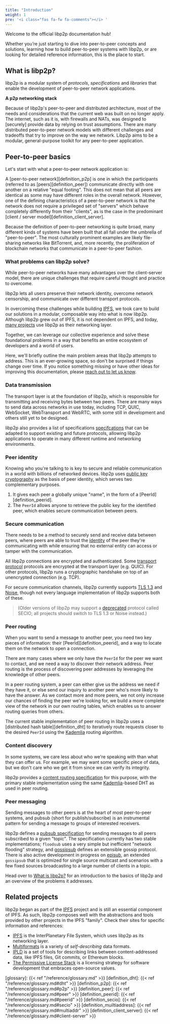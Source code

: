 ```yaml
---
title: "Introduction"
weight: 1
pre: '<i class="fas fa-fw fa-comments"></i> '
---
```


Welcome to the official libp2p documentation hub!

Whether you’re just starting to dive into peer-to-peer concepts and 
solutions, learning how to build peer-to-peer systems with libp2p, or 
are looking for detailed reference information, this is the place to 
start.

## What is libp2p?

libp2p is a modular system of *protocols*, *specifications* and *libraries* 
that enable the development of peer-to-peer network applications. 

**A p2p networking stack**

Because of libp2p's peer-to-peer and distributed architecture, most of the 
needs and considerations that the current web was built on no longer apply.
The internet, such as it is, with firewalls and NATs, was designed to [securely] 
provide data by relying on trust assumptions. There are many distributed
peer-to-peer network models with different challenges and tradeoffs that try
to improve on the way we network. Libp2p aims to be a modular, general-purpose 
toolkit for any peer-to-peer application.

## Peer-to-peer basics

Let's start with what a peer-to-peer network application is:

A [peer-to-peer network][definition_p2p] is one in which the participants 
(referred to as [peers][definition_peer]) communicate directly with one another 
on a relative "equal footing". This does not mean that all peers are identical 
as some may have different roles in the overall network. However, one of the 
defining characteristics of a peer-to-peer network is that the network does not 
require a privileged set of "servers" which behave completely differently from 
their "clients", as is the case in the predominant 
[client / server model][definition_client_server].

Because the definition of peer-to-peer networking is quite broad, many different 
kinds of systems have been built that all fall under the umbrella of "peer-to-peer". 
The most culturally prominent examples are likely file-sharing networks like BitTorrent, 
and, more recently, the proliferation of blockchain networks that communicate in a 
peer-to-peer fashion.

### What problems can libp2p solve?

While peer-to-peer networks have many advantages over the client-server model, 
there are unique challenges that require careful thought and practice to overcome.

libp2p lets all users preserve their network identity, overcome network censorship, 
and communicate over different transport protocols.

In overcoming these challenges while building [IPFS](https://ipfs.io),
we took care to build our solutions in a modular, composable way into what is 
now libp2p. Although libp2p grew out of IPFS, it is not dependent on IPFS, and 
today, [many projects][built_with_libp2p] use libp2p as their networking layer. 

Together, we can leverage our collective experience and solve these foundational 
problems in a way that benefits an entire ecosystem of developers and a world of users.

Here, we'll briefly outline the main problem areas that libp2p attempts to address. 
This is an ever-growing space, so don't be surprised if things change over time. 
If you notice something missing or have other ideas for improving this documentation, 
please [reach out to let us know][help_improve_docs].

### Data transmission

The transport layer is at the foundation of libp2p, which is responsible for 
transmitting and receiving bytes between two peers. There are many 
ways to send data across networks in use today, including TCP, QUIC, WebSocket,
WebTransport and WebRTC, with some still in development and others still yet 
to be designed. 

libp2p also provides a list of specifications [specifcations](https://github.com/libp2p/specs) 
that can be adapted to support existing and future protocols, allowing libp2p applications 
to operate in many different runtime and networking environments.

### Peer identity

Knowing who you're talking to is key to secure and reliable communication in a world 
with billions of networked devices. libp2p uses 
[public key cryptography](https://en.wikipedia.org/wiki/Public-key_cryptography) 
as the basis of peer identity, which serves two complementary purposes.

1. It gives each peer a globally unique "name", in the form of a 
   [PeerId][definition_peerid]. 
2. The `PeerId` allows anyone to retrieve the public key for the identified 
   peer, which enables secure communication between peers.

### Secure communication

There needs to be a method to securely send and receive data between peers, 
where peers are able to trust the [identity](#peer-identity) of the peer they're
communicating with while ensuring that no external entity can access or tamper with
the communication.

All libp2p connections are encrypted and authenticated. Some [transport protocol](#transport) 
protocols are encrypted at the transport layer (e.g. QUIC). For other protocols, libp2p runs 
a cryptographic handshake on top of an unencrypted connection (e.g. TCP).

For secure communication channels, libp2p currently supports 
[TLS 1.3](https://www.ietf.org/blog/tls13/) and [Noise](https://noiseprotocol.org/), 
though not every language implementation of libp2p supports both of these. 

> (Older versions of libp2p may support a 
> [deprecated](https://blog.ipfs.io/2020-08-07-deprecating-secio/) protocol called SECIO; 
> all projects should switch to TLS 1.3 or Noise instead.)

### Peer routing

When you want to send a message to another peer, you need two key pieces 
of information: their [PeerId][definition_peerid], and a way to locate them 
on the network to open a connection.

There are many cases where we only have the `PeerId` for the peer we want to 
contact, and we need a way to discover their network address. Peer routing is 
the process of discovering peer addresses by leveraging the knowledge of other 
peers.

In a peer routing system, a peer can either give us the address we need if they 
have it, or else send our inquiry to another peer who's more likely to have the 
answer. As we contact more and more peers, we not only increase our chances of 
finding the peer we're looking for, we build a more complete view of the network 
in our own routing tables, which enables us to answer routing queries from others.

The current stable implementation of peer routing in libp2p uses a 
[distributed hash table][definition_dht] to iteratively route requests closer 
to the desired `PeerId` using the [Kademlia][wiki_kademlia] routing algorithm.

### Content discovery

In some systems, we care less about who we're speaking with than what they can offer us. 
For example, we may want some specific piece of data, but we don't care who we get it from 
since we can verify its integrity.

libp2p provides a [content routing specification][spec_content_routing] for this 
purpose, with the primary stable implementation using the same 
[Kademlia][wiki_kademlia]-based DHT as used in peer routing.

### Peer messaging

Sending messages to other peers is at the heart of most peer-to-peer systems, 
and pubsub (short for publish/subscribe) is an instrumental pattern for sending 
a message to groups of interested receivers.

libp2p defines a [pubsub specification][spec_pubsub] for sending messages to all 
peers subscribed to a given "topic". The specification currently has two stable 
implementations; `floodsub` uses a very simple but inefficient  "network flooding" 
strategy, and [gossipsub](https://github.com/libp2p/specs/tree/master/pubsub/gossipsub) 
defines an extensible gossip protocol.  There is also active development in progress on 
[episub](https://github.com/libp2p/specs/blob/master/pubsub/gossipsub/episub.md), an 
extended `gossipsub` that is optimized for single source multicast and scenarios with a 
few fixed sources broadcasting to a large number of clients in a topic.

Head over to [What is libp2p?](/introduction/what-is-libp2p/) for an introduction to 
the basics of libp2p and an overview of the problems it addresses.

## Related projects

libp2p began as part of the [IPFS](https://ipfs.io) project and is still an 
essential component of IPFS. As such, libp2p composes well with the abstractions 
and tools provided by other projects in the IPFS "family". Check their sites for 
specific information and references:

- [IPFS](https://libp2p.io) is the InterPlanetary File System, which uses libp2p as 
  its networking layer.
- [Multiformats](https://multiformats.io) is a variety of *self-describing* data formats.
- [IPLD](https://ipld.io) is a set of tools for describing links between content-addressed 
  data, like IPFS files, Git commits, or Ethereum blocks.
- [The Permissive License Stack](https://protocol.ai/blog/announcing-the-permissive-license-stack) 
  is a licensing strategy for software development that embraces open-source values.

[glossary]: {{< ref "/reference/glossary.md" >}}
[definition_dht]: {{< ref "/reference/glossary.md#dht" >}}
[definition_p2p]: {{< ref "/reference/glossary.md#p2p" >}}
[definition_peer]: {{< ref "/reference/glossary.md#peer" >}}
[definition_peerid]: {{< ref "/reference/glossary.md#peerid" >}}
[definition_secio]: {{< ref "/reference/glossary.md#secio" >}}
[definition_muiltiaddress]: {{< ref "/reference/glossary.md#multiaddr" >}}
[definition_client_server]: {{< ref "/reference/glossary.md#client-server" >}}

[spec_content_routing]: https://github.com/libp2p/specs/blob/master/kad-dht/README.md
[spec_pubsub]: https://github.com/libp2p/specs/blob/master/pubsub/README.md
[built_with_libp2p]: https://discuss.libp2p.io/c/ecosystem-community
[help_improve_docs]: https://github.com/libp2p/docs/issues
[wiki_kademlia]: https://en.wikipedia.org/wiki/Kademlia
